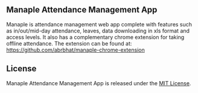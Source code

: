 ## Manaple Attendance Management App

Manaple is attendance management web app complete with features such as in/out/mid-day attendance, leaves, data downloading in xls format and access levels. It also has a complementary chrome extension for taking offline attendance. The extension can be found at: https://github.com/abrbhat/manaple-chrome-extension

## License

Manaple Attendance Management App is released under the [MIT License](http://www.opensource.org/licenses/MIT).
